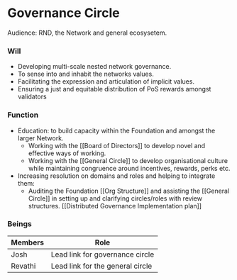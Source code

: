 # Governance Circle
Audience: RND, the Network and general ecosysetem.

### Will
- Developing multi-scale nested network governance.
- To sense into and inhabit the networks values.
- Facilitating the expression and articulation of implicit values.
- Ensuring a just and equitable distribution of PoS rewards amongst validators

### Function
- Education: to build capacity within the Foundation and amongst the larger Network.
	- Working with the [[Board of Directors]] to develop novel and effective ways of working.
	- Working with the [[General Circle]] to develop organisational culture while maintaining congruence around incentives, rewards, perks etc. 
- Increasing resolution on domains and roles and helping to integrate them:
	- Auditing the Foundation [[Org Structure]] and assisting the [[General Circle]] in setting up and clarifying circles/roles with review structures. [[Distributed Governance Implementation plan]]

### Beings
| Members | Role |
|---|---|
| Josh | Lead link for governance circle |
| Revathi | Lead link for the general circle|





